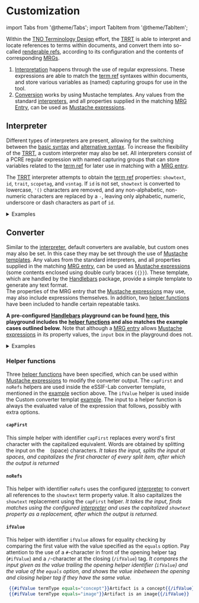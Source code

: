 # Customization

import Tabs from '@theme/Tabs';
import TabItem from '@theme/TabItem';

Within the [TNO Terminology Design](@) effort, the [TRRT](@) is able to interpret and locate references to terms within documents, and convert them into so-called [renderable refs](@), according to its configuration and the contents of corresponding [MRGs](mrg@).

1. [Interpretation](#interpreter) happens through the use of regular expressions. These expressions are able to match the [term ref](@) syntaxes within documents, and store various variables as (named) capturing groups for use in the tool.
2. [Conversion](#converter) works by using Mustache templates. Any values from the standard [interpreters](#interpreter), and all properties supplied in the matching [MRG Entry](@), can be used as [Mustache expressions](https://handlebarsjs.com/guide/expressions).

## Interpreter
Different types of interpreters are present, allowing for the switching between the [basic syntax](specifications#interpretation-of-the-term-ref) and [alternative syntax](specifications#interpretation-of-the-term-ref). To increase the flexibility of the [TRRT](@), a custom interpreter may also be set. All interpreters consist of a PCRE regular expression with named capturing groups that can store variables related to the [term ref](@) for later use in matching with a [MRG entry](@).

The [TRRT](@) interpreter attempts to obtain the [term ref](@) properties: `showtext`, `id`, `trait`, `scopetag`, and `vsntag`. If `id` is not set, `showtext` is converted to lowercase, `'()` characters are removed, and any non-alphabetic, non-numeric characters are replaced by a `-`, leaving only alphabetic, numeric, underscore or dash characters as part of `id`.

<details>
  <summary>Examples</summary>

Setting interpreters mainly allows for the use of different [term ref](@) syntaxes. As long as the basic properties listed above can be obtained from the [term ref](@), any custom interpreter may be set. When a value of a named capturing group is empty, it is filled by the [TRRT](@) with (default) values according to the [specifications](specifications#interpretation-of-the-term-ref). The following examples attempt to illustrate the differences between the default, alternative and custom interpreters. 

<Tabs
  defaultValue="basic"
  values={[
    {label: 'Basic', value: 'basic'},
    {label: 'Alternative', value: 'alternative'},
    {label: 'Custom', value: 'custom'},
  ]}>

<TabItem value="basic">


\[`show text`\](@)<br/>
\[`show text`\](`showtext`@`scopetag`)<br/>
\[`show text`\](`term`#`trait`@`scopetag`:`vsntag`)<br/>

The default/basic interpreter uses a regex that can find [term refs](@) using the [basic syntax](specifications#interpretation-of-the-term-ref) as displayed here above. Not specifying an interpreter, or using `basic` as the value of the interpreter, sets the regex displayed below as the interpreter.

~~~regex
(?:(?<=[^`\\])|^)\[(?=[^@\]]+\]\([#a-z0-9_-]*@[:a-z0-9_-]*\))
(?<showtext>[^\n\]@]+)\]\((?:(?<id>[a-z0-9_-]*)?(?:#(?<trait>[a-z0-9_-]+))?)?@(?<scopetag>[a-z0-9_-]*)(?::(?<vsntag>[a-z0-9_-]+))?\)
~~~

The first part of the regex pattern (displayed on the first line) is responsible for finding the start of a term ref using the [basic syntax](specifications#interpretation-of-the-term-ref). The second part of the regex pattern finds the various parts of the [term ref](@) and stores them as named capturing groups.

</TabItem>
<TabItem value="alternative">

\[`show text`@\]<br/>
\[`show text`@`scopetag`\]<br/>
\[`show text`@`scopetag`:`vsntag`\](`term`#`trait`)

The alternative interpreter uses a regex that can find [term refs](@) using the [alternative syntax](specifications#interpretation-of-the-term-ref) as displayed here above. Using `alternative` as the value of the interpreter, sets the regex displayed below as the interpreter.

The alternative syntax moves the `@`-character from the basic syntax within the square brackets. This is particularly useful in the vast majority of cases, where the default processing of `showtext` results in `term`, and `trait` is absent.

~~~regex
(?:(?<=[^`\\])|^)\[(?=[^@\]]+@[:a-z0-9_-]*\](?:\([#a-z0-9_-]+\))?)
(?<showtext>[^\n\]@]+?)@(?<scopetag>[a-z0-9_-]*)(?::(?<vsntag>[a-z0-9_-]+?))?\](?:\((?<id>[a-z0-9_-]*)(?:#(?<trait>[a-z0-9_-]+?))?\))?
~~~

Similar to the other example interpreters, the first part of the regex pattern (displayed on the first line) is responsible for finding the start of a term ref and the second part of the regex pattern finds the various parts of the [term ref](@) and stores them as named capturing groups.

</TabItem>
<TabItem value="custom">

\ref{`show text`@}<br/>
\ref{`show text`@`scopetag`}<br/>
\ref{`show text`@`scopetag`:`vsntag`}(`term`#`trait`)

Custom interpreters allow for the ability to use any kind of syntax to obtain the necessary [term ref](@) properties. The lines above show a combination of the `\ref{}` object referencing syntax used in LaTeX and the alternative syntax. Properties of this custom [term ref](@) syntax can be interpreted using the regex pattern below.

```regex
(?:(?<=[^`\\])|^)\\ref{(?=[^@\}]+[:a-z0-9_-]*\}?)
(?<showtext>[^\n\}@]+?)@(?<scopetag>[a-z0-9_-]*)(?::(?<vsntag>[a-z0-9_-]+?))?\}(?:\((?<id>[a-z0-9_-]*)(?:#(?<trait>[a-z0-9_-]+?))?\))?
```
Similar to the other example interpreters, the first part of the regex pattern (displayed on the first line) is responsible for finding the start of a term ref and the second part of the regex pattern finds the various parts of the [term ref](@) and stores them as named capturing groups.<br/>
***Writing custom interpreters is a precise task. Please make sure you understand the [specifications](specifications) of the [TRRT](@), and have a solid grasp on using regular expressions.***

</TabItem>
</Tabs>

</details>

## Converter
Similar to the [interpreter](#interpreter), default converters are available, but custom ones may also be set. In this case they may be set through the use of [Mustache templates](https://handlebarsjs.com/guide/). Any values from the standard interpreters, and all properties supplied in the matching [MRG entry](@), can be used as [Mustache expressions](https://handlebarsjs.com/guide/expressions) (some contents enclosed using double curly braces `{{}}`). These template, which are handled by the [Handlebars](https://handlebarsjs.com/) package, provide a simple template to generate any text format.<br/>
The properties of the MRG entry that the [Mustache expressions](https://handlebarsjs.com/guide/expressions) may use, may also include expressions themselves. In addition, two [helper functions](#helper-functions) have been included to handle certain repeatable tasks.

**A pre-configured [Handlebars](https://handlebarsjs.com/) playground can be found [here](https://handlebarsjs.com/playground.html#format=1&currentExample=%7B%22template%22%3A%22-%20Markdown%3A%20%5B%7B%7Bshowtext%7D%7D%5D(%7B%7Bnavurl%7D%7D%7B%7B%23trait%7D%7D%23%7B%7B%2Ftrait%7D%7D%7B%7Btrait%7D%7D)%5Cn-%20HTML%3A%20%3Ca%20href%3D%5C%22%7B%7Bnavurl%7D%7D%7B%7B%23trait%7D%7D%23%7B%7B%2Ftrait%7D%7D%7B%7Btrait%7D%7D%5C%22%3E%7B%7Bshowtext%7D%7D%3C%2Fa%3E%5Cn-%20eSSIF-Lab%3A%20%3Ca%20href%3D%5C%22%7B%7Bnavurl%7D%7D%7B%7B%23trait%7D%7D%23%7B%7B%2Ftrait%7D%7D%7B%7Btrait%7D%7D%5C%22%20title%3D%5C%22%7B%7BcapFirst%20term%7D%7D%3A%20%7B%7BnoRefs%20glossaryText%7D%7D%5C%22%3E%7B%7Bshowtext%7D%7D%3C%2Fa%3E%5Cn-%20Custom%3A%20%7B%7B%23ifValue%20termType%20equals%3D%5C%22concept%5C%22%7D%7D%3Ca%20href%3D%5C%22%7B%7Bnavurl%7D%7D%7B%7B%23trait%7D%7D%23%7B%7B%2Ftrait%7D%7D%7B%7Btrait%7D%7D%5C%22%3E%7B%7Bshowtext%7D%7D%3C%2Fa%3E%7B%7B%2FifValue%7D%7D%7B%7B%23ifValue%20termType%20equals%3D%5C%22image%5C%22%7D%7D%3Cimg%20src%3D%5C%22%7B%7Blocator%7D%7D.jpg%5C%22%20alt%3D%5C%22%7B%7Bshowtext%7D%7D%5C%22%20width%3D%5C%22500%5C%22%20height%3D%5C%22600%5C%22%3E%7B%7B%2FifValue%7D%7D%5Cn%22%2C%22partials%22%3A%5B%5D%2C%22input%22%3A%22%7B%5Cn%20%20showtext%3A%20%5C%22Curators%5C%22%2C%5Cn%20%20trait%3A%20%5C%22examples%5C%22%2C%5Cn%20%20term%3A%20%5C%22curator%5C%22%2C%5Cn%20%20scopetag%3A%20%5C%22termdsn%5C%22%2C%5Cn%20%20vsntag%3A%20%5C%22main%5C%22%2C%5Cn%20%20termType%3A%20%5C%22concept%5C%22%2C%5Cn%20%20glossaryTerm%3A%20%5C%22Curator%20(of%20a%20Scope)%5C%22%2C%5Cn%20%20glossaryText%3A%20%5C%22a%20person%20responsible%20for%20%5Bcurating%5D(%40)%20the%20%5Bterminologies%5D(%40)%20within%20a%20%5Bscope%5D(%40)%2C%20to%20ensure%20shared%20understanding%20among%20a%20%5Bcommunity%5D(%40)%20working%20together%20on%20a%20particular%20set%20of%20objectives.%5C%22%2C%5Cn%20%20grouptags%3A%20%5C%22terminology%5C%22%2C%5Cn%20%20locator%3A%20%5C%22curator%5C%22%2C%5Cn%20%20navurl%3A%20%5C%22terminology%2Fcurator.md%5C%22%5Cn%7D%5Cn%22%2C%22output%22%3A%22-%20Markdown%3A%20%5BCurators%5D(terminology%2Fcurator.md%23examples)%5Cn-%20HTML%3A%20%3Ca%20href%3D%5C%22terminology%2Fcurator.md%23examples%5C%22%3ECurators%3C%2Fa%3E%5Cn-%20eSSIF-Lab%3A%20%3Ca%20href%3D%5C%22terminology%2Fcurator.md%23examples%5C%22%20title%3D%5C%22Curator%3A%20a%20person%20responsible%20for%20Curating%20the%20Terminologies%20within%20a%20Scope%2C%20to%20ensure%20shared%20understanding%20among%20a%20Community%20working%20together%20on%20a%20particular%20set%20of%20objectives.%5C%22%3ECurators%3C%2Fa%3E%5Cn-%20Custom%3A%20%3Ca%20href%3D%5C%22terminology%2Fcurator.md%23examples%5C%22%3ECurators%3C%2Fa%3E%5Cn%22%2C%22preparationScript%22%3A%22const%20pattern%20%3D%20'%2F(%3F%3A%5B%5E%60%5C%5C%5C%5C%5C%5C%5C%5C%5D%7C%5E)%5C%5C%5C%5C%5B(%3F%3D%5B%5E%40%5C%5C%5C%5C%5D%5D%2B%5C%5C%5C%5C%5D%5C%5C%5C%5C(%5B%23a-z0-9_-%5D*%40%5B%3Aa-z0-9_-%5D*%5C%5C%5C%5C))(%3F%3Cshowtext%3E%5B%5E%5C%5C%5C%5Cn%5C%5C%5C%5C%5D%40%5D%2B)%5C%5C%5C%5C%5D%5C%5C%5C%5C((%3F%3A(%3F%3Cid%3E%5Ba-z0-9_-%5D*)%3F(%3F%3A%23(%3F%3Ctrait%3E%5Ba-z0-9_-%5D%2B))%3F)%3F%40(%3F%3Cscopetag%3E%5Ba-z0-9_-%5D*)(%3F%3A%3A(%3F%3Cvsntag%3E%5Ba-z0-9_-%5D%2B))%3F%5C%5C%5C%5C)%2Fg'%3B%5Cn%2F%2F%20Basic%20Term%20Ref%20syntax%2C%20but%20with%20escaped%20symbols%20to%20function%20correctly%5Cn%5Cnfunction%20noRefsHelper(text)%20%7B%5Cn%20%5Ctlet%20regex%20%3D%20new%20RegExp(pattern.replace(%2F%5E%5C%5C%2F%7C%5C%5C%2F%5Ba-z%5D*%24%2Fg%2C%20'')%2C%20'g')%3B%5Cn%20%20%20%20let%20matches%20%3D%20Array.from(text.matchAll(regex))%3B%5Cn%20%20%20%20if%20(matches.length%20%3E%200)%20%7B%5Cn%20%20%20%20%20%20%20%20%2F%2F%20Iterate%20over%20each%20match%20found%20in%20the%20text%20string%5Cn%20%20%20%20%5Ctfor%20(const%20match%20of%20matches)%20%7B%5Cn%20%20%20%20%20%20%20%20%20%20%20%20if%20(match.groups.showtext)%20%7B%5Cn%20%20%20%20%20%20%20%20%20%20%20%20%20%20%20%20%2F%2F%20replace%20the%20match%20with%20the%20showtext%20property%20and%20make%20the%20first%20letter%20capitalized%5Cn%20%20%20%20%20%20%20%20%20%20%20%20%20%20%20%20text%20%3D%20text.replace(match%5B0%5D%2C%20capFirstHelper('%20'%20%2B%20match.groups.showtext))%3B%5Cn%20%20%20%20%20%20%20%20%20%20%20%20%7D%5Cn%20%20%20%20%20%20%20%20%7D%5Cn%20%20%20%20%7D%5Cn%20%20%20%20return%20text%3B%5Cn%7D%5Cn%5Cnfunction%20capFirstHelper(text)%20%7B%5Cn%5Ctconst%20words%20%3D%20text.split('%20')%3B%5Cn%20%20%20%20const%20capitalizedWords%20%3D%20words.map((word)%20%3D%3E%5Cn%20%20%20%20%5Ctword.charAt(0).toUpperCase()%20%2B%20word.slice(1)%5Cn%20%20%20%20)%3B%5Cn%20%20%20%20return%20capitalizedWords.join('%20')%3B%5Cn%7D%5Cn%5Cnfunction%20ifValueHelper(conditional%2C%20options)%20%7B%5Cn%20%20if%20(conditional%20%3D%3D%20options.hash.equals)%20%7B%5Cn%20%20%20%20return%20options.fn(this)%3B%5Cn%20%20%7D%5Cn%20%20else%20%7B%5Cn%20%20%20%20return%20options.inverse(this)%3B%5Cn%20%20%7D%5Cn%7D%5Cn%5CnHandlebars.registerHelper('noRefs'%2C%20noRefsHelper)%3B%5CnHandlebars.registerHelper('capFirst'%2C%20capFirstHelper)%3B%5CnHandlebars.registerHelper('ifValue'%2C%20ifValueHelper)%3B%5Cn%22%2C%22handlebarsVersion%22%3A%224.7.8%22%7D), this playground includes the [helper functions](#helper-functions) and also matches the example cases outlined below.** Note that although a [MRG entry](@) allows [Mustache expressions](https://handlebarsjs.com/guide/expressions) in its property values, the `input` box in the playground does not.

<details>
  <summary>Examples</summary>

Every explored example uses the following [MRG entry](@) properties. The converter also has access to the properties of the [term ref](@), which in this case is the term [Curator](@).<br/>
For the examples, we imagine that the following [term ref](@), using the [basic syntax](specifications#interpretation-of-the-term-ref), was found by the interpreter: \[`Curators`\](#`examples`@`termdsn`:`main`).

<details>
  <summary>MRG Entry</summary>

```yaml
-
  term: 'curator'
  scopetag: 'termdsn'
  vsntag: 'main'
  termType: 'concept'
  glossaryTerm: 'Curator (of a Scope)'
  glossaryText: 'a person responsible for [curating](@) the [terminologies](@) within a [scope](@), to ensure shared understanding among a [community](@) working together on a particular set of objectives.'
  hoverText: '{{term}}: {{glossaryText}}'
  grouptags: 'terminology'
  formPhrases: 'curator{ss}, terminology-curator{ss}'
  navurl: 'terminology/curator.md'
  headingids:
    - 'curator-of-a-scope'
    - 'examples'
    - 'notes'
-
```

</details>

<Tabs
  defaultValue="markdown"
  values={[
    {label: 'Markdown', value: 'markdown'},
    {label: 'HTML', value: 'html'},
    {label: 'eSSIF-Lab', value: 'essif'},
    {label: 'Custom', value: 'custom'},
  ]}>

<TabItem value="markdown">

The most basic converter can be used by not specifiying a converter, or by setting `markdown`, or the template string below, as the value of `converter`. In this case, the original `showtext` of the [term ref](@) properties is used in addition to the `navurl` property of the [MRG entry](@) with the `trait` property of the [term ref](@) being added if it is available leading with a `#`-character.

```hbs title="Markdown Mustache template"
 [{{showtext}}]({{navurl}}{{#trait}}#{{/trait}}{{trait}})
```

Resulting in the following [renderable ref](@) Markdown that results in a hyperlink to the `navurl`.

`[Curators](terminology/curator.md#examples)`

</TabItem>
<TabItem value="html">

The HTML converter can be used by setting `html`, or the template string below, as the value of `converter`. Similar to the Markdown converter, the original `showtext` of the [term ref](@) properties is used in addition to the `navurl` [MRG entry](@) property with the `trait` [term ref](@) property being added if it is available leading with a `#`-character.

```hbs title="HTML Mustache template"
 <a href="{{navurl}}{{#trait}}#{{/trait}}{{trait}}">{{showtext}}</a>
```

Resulting in the following [renderable ref](@) HTML `<a>` tag that defines a hyperlink to the `navurl`.

```html
 <a href="terminology/curator.md#examples">Curators</a>
```

</TabItem>
<TabItem value="essif">

This example converter can be used by setting `essif`, or the template string below, as the value of `converter`. In this case we would like our external rendering tool to display text when a [renderable ref](@) is being hovered over in a HTML context.

The `glossaryText` property in the [MRG entry](@) is unformatted currently; using it will make it start without any capitalization (`term` property is lowercase), and will use the unresolved [term ref](@) syntaxes (i.e., \[curating\](@)) as included in the `glossaryText`. To tidy up the properties we use the [helper functions](#helper-functions), and skip the use of the `hoverText` property all together by being smart with our custom converter.

```hbs title="eSSIF Mustache template"
 <a href="{{navurl}}{{#trait}}#{{/trait}}{{trait}}" title="{{capFirst term}}: {{noRefs glossaryText}}">{{showtext}}</a>
```

The above converter will result in the `title` html element being filled with the following renderable string.

```
 "Curator: a person responsible for Curating the Terminologies within a Scope, to ensure shared understanding among a Community working together on a particular set of objectives."
```

Resulting in the following [renderable ref](@) HTML `<a>` tag that defines a hyperlink to the `navurl` and can display a text on **<u title="Curator: a person responsible for Curating the Terminologies within a Scope, to ensure shared understanding among a Community working together on a particular set of objectives.">hover</u>**.

```html
<a href="terminology/curator.md#examples" title="Curator: a person responsible for Curating the Terminologies within a Scope, to ensure shared understanding among a Community working together on a particular set of objectives.">Curators</a>
```

</TabItem>
<TabItem value="custom">

This example uses the [`ifValue`](#ifvalue) helper to conditionally render a block based on the `termType` [MRG entry](@) property value. When the type is of value `concept`, a converter similar to the HTML example is displayed. When the type is of value `image`, an image is displayed using the value of `locator`. The converter below attempts to show the creative possibilities of using the converters, expressions and helper functions.

```hbs title="Custom Mustache template"
 {{#ifValue termType equals="concept"}}<a href="{{navurl}}{{#trait}}#{{/trait}}{{trait}}">{{showtext}}</a>{{/ifValue}}
 {{#ifValue termType equals="image"}}<img src="{{locator}}.jpg" alt="{{showtext}}" width="500" height="600">{{/ifValue}}
```

Resulting in the following [renderable ref](@) HTML `<a>` or `<img>` tag that defines a hyperlink or an image based on the `termType` [MRG entry](@) property value.

```html
 <a href="terminology/curator.md#example">Curators</a>
 or
 <img src="curator.jpg" alt="Curators" width="500" height="600">
```

By changing the value of property `termType` in the `input` of the abovementioned [playground](#converter), the changed `output` should be visible instantly.

</TabItem>

</Tabs>

</details>

### Helper functions
Three [helper functions](https://handlebarsjs.com/guide/expressions.html#helpers) have been specified, which can be used within [Mustache expressions](https://handlebarsjs.com/guide/expressions) to modify the converter output. The `capFirst` and `noRefs` helpers are used inside the eSSIF-Lab converter template, mentioned in the [example](#converter) section above. The `ifValue` helper is used inside the Custom converter templat [example](#converter). The input to a helper function is always the evaluated value of the expression that follows, possibly with extra options.

#### `capFirst`
This simple helper with identifier `capFirst` replaces every word's first character with the capitalized equivalent. Words are obtained by splitting the input on the ` ` (space) characters. *It takes the input, splits the input at spaces, and capitalizes the first character of every split item, after which the output is returned*

#### `noRefs`
This helper with identifier `noRefs` uses the configured [interpreter](#interpreter) to convert all references to the `showtext` term property value. It also capitalizes the `showtext` replacement using the `capFirst` helper. *It takes the input, finds matches using the configured [interpreter](#interpreter) and uses the capitalized `showtext` property as a replacement, after which the output is returned.*

#### `ifValue`
This helper with identifier `ifValue` allows for equality checking by comparing the first value with the value specified as the `equals` option. Pay attention to the use of a `#`-character in front of the opening helper tag (`#ifValue`) and a `/`-character at the closing (`/ifValue`) tag. *It compares the input given as the value trailing the opening helper identifier (`ifValue`) and the value of the `equals` option, and shows the value inbetween the opening and closing helper tag if they have the same value.*

```hbs title="Usage example"
 {{#ifValue termType equals="concept"}}Artifact is a concept{{/ifValue}}
 {{#ifValue termType equals="image"}}Artifact is an image{{/ifValue}}
```
